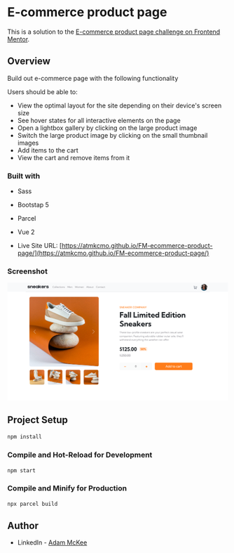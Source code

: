 # E-commerce product page

This is a solution to the [E-commerce product page challenge on Frontend Mentor](https://www.frontendmentor.io/challenges/ecommerce-product-page-UPsZ9MJp6).

## Overview

Build out e-commerce page with the following functionality

Users should be able to:

- View the optimal layout for the site depending on their device's screen size
- See hover states for all interactive elements on the page
- Open a lightbox gallery by clicking on the large product image
- Switch the large product image by clicking on the small thumbnail images
- Add items to the cart
- View the cart and remove items from it

### Built with

- Sass
- Bootstap 5
- Parcel
- Vue 2

- Live Site URL: [https://atmkcmo.github.io/FM-ecommerce-product-page/](https://atmkcmo.github.io/FM-ecommerce-product-page/)
### Screenshot

![](./src/images/screenshot.png)




## Project Setup

```sh
npm install
```

### Compile and Hot-Reload for Development

```sh
npm start
```

### Compile and Minify for Production

```sh
npx parcel build
```



## Author

- LinkedIn - [Adam McKee](https://www.linkedin.com/in/admckee/)
